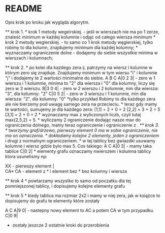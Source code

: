 # README #

Opis krok po kroku jak wygląda algorytm.

** krok 1.
	* krok 1 metody wegeirskiej.
	- jeśli w wierszach nie ma po 1 zerze, znaleść minimum w każdej kolumnie i odjąć od całego wiersza minimum
	* krok 2 metody wegierskiej.
	- to samo co 1 krok metody węgierskiej, tylko robimy to dla kolumn, znajdujemy minimum dla każdej kolumny;
	* wyznaczamy ograniczenie dolne
	- dodajemy do siebie wszystkie minima w wierszach i kolumnach;

** krok 2.
	* po kolei dla każdego zera ij. patrzymy na wiersz i kolumne w którym zero się znajduje.
	Znajdujemy minimum w tym wiersu "i" i kolumnie "j" i dodajemy te 2 wartości minimalne do siebie.
  A B C
A|0 2 3| - zero w 1 wierszu i 1 kolumnie, minima to "2" dla wiersza i "0" dla kolumny, liczy się zero w 3 wierszu. 
B|3 0 4| - zero w 2 wierszu i 2 kolumnie, min dla wiersza: "3", dla kolumny: "2" 
C|0 5 2| - zero w 3 wierszu i 1 kolumnie, min dla wiersza: "2", dla kolumny: "0"
*tylko przykład
	Robimy to dla każdego zera ale nie bierzemy pod uwagę samego zera na przecieciu.
	* teraz gdy mamy te wartości, sumujemy je dla każdego zera:
	[1,1] = 2 + 0 = 2
	[2,2] = 3 + 2 = 5
	[3,1] = 2 + 0 = 2
	* wyznaczamy max z wyliczonych liczb, czyli tutaj max{2,5,2} = 5.
	* wyliczamy 2 ograniczenie dodając nasze max do ograniczenia dolnego,
	mamy teraz ograniczenie i ograniczenie z *.
** krok 3.
	* tworzymy graf/drzewo, pierwszy element 0 ma w sobie ograniczenie, nie ma on oznaczenia.
	* dokładamy kolejne 2 elementy, jeden z ograniczeniem* i drugi z normalnym ograniczeniem.
	* w tej tablicy bez gwiazdki usuwamy kolumne i wiersz gdzie bylo max 5. Cos takiego:
  A C
A|0 3| - mamy taka tablice
C|0 2| 
	* elementy grafu oznaczamy nwierszem i kolumna tablicy ktora usunelismy np:

XX	- pierwszy element
|  \
CA*  CA	- element z * i element bez * bez kolumny i wiersza

** krok 4
	* powtarzamy wszystko to samo od poczatku dla tej pomniejszonej tablicy,
	i dopisujemy kolejne elementy grafu

** krok 5
	* kiedy tablica ma rozmiar 2x2 i mamy w niej zera, jak w książce to dopisujemy do grafu te elementy które zostały
	
  A C
A|9 0| - nastepny nowy element to AC a potem CA w tym przypadku.
C|0 9| 

* zostały jeszcze 2 ostatnie kroki do przerobienia
	